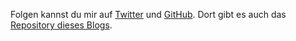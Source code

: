 Folgen kannst du mir auf [Twitter] und [GitHub]. Dort gibt es auch das
[Repository dieses Blogs][repo].


[twitter]: https://twitter.com/plasisent

[github]: https://github.com/rosetree

[repo]: https://github.com/rosetree/plasisent.org
